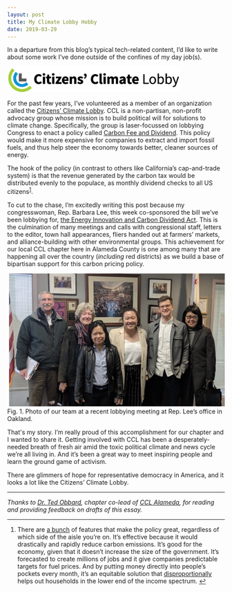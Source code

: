 ```yaml
---
layout: post
title: My Climate Lobby Hobby
date: 2019-03-29
---
```


In a departure from this blog’s typical tech-related content, I’d like
to write about some work I’ve done outside of the confines of my day
job(s).

![](/images/my-climate-lobby-hobby/CCL-Logo-H2.png)

For the past few years, I’ve volunteered as a member of an
organization called the [Citizens’ Climate
Lobby](https://citizensclimatelobby.org/). CCL is a non-partisan,
non-profit advocacy group whose mission is to build political will for
solutions to climate change. Specifically, the group is laser-focussed
on lobbying Congress to enact a policy called [Carbon Fee and
Dividend](https://en.wikipedia.org/wiki/Fee_and_dividend). This policy
would make it more expensive for companies to extract and import
fossil fuels, and thus help steer the economy towards better, cleaner
sources of energy.

The hook of the policy (in contrast to others like
California’s cap-and-trade system) is that the revenue generated by
the carbon tax would be distributed evenly to the populace, as monthly
dividend checks to all US citizens<sup><a id="fn1ref" href="#fn1">1</a></sup>.

To cut to the chase, I’m excitedly writing this post because my
congresswoman, Rep. Barbara Lee, this week co-sponsored the bill we’ve
been lobbying for, [the Energy Innovation and Carbon Dividend
Act](https://www.congress.gov/bill/116th-congress/house-bill/763). This
is the culmination of many meetings and calls with congressional
staff, letters to the editor, town hall appearances, fliers handed out
at farmers’ markets, and alliance-building with other environmental
groups. This achievement for our local CCL chapter here in Alameda
County is one among many that are happening all over the country
(_including_ red districts) as we build a base of bipartisan support
for this carbon pricing policy.

![](/images/my-climate-lobby-hobby/feb2019_lee_lobby_meeting.jpg)<span
 class="figure_caption">Fig. 1. Photo of our team at a recent lobbying
 meeting at Rep. Lee’s office in Oakland.</span>

That's my story. I’m really proud of this accomplishment for our
chapter and I wanted to share it. Getting involved with CCL has been a
desperately-needed breath of fresh air amid the toxic political
climate and news cycle we’re all living in. And it’s been a great way
to meet inspiring people and learn the ground game of activism.

There are glimmers of hope for representative democracy in America,
and it looks a lot like the Citizens’ Climate Lobby.

---

*Thanks to [Dr. Ted Obbard](https://www.drtedobbard.com/), chapter
co-lead of [CCL Alameda](http://cclalameda.org), for reading and
providing feedback on drafts of this essay.*

---

<section class="footnotes">
<ol>
<li id="fn1"> There are <a
href="https://citizensclimatelobby.org/remi-report/">a bunch</a> of
features that make the policy great, regardless of which side of the
aisle you’re on. It’s effective because it would drastically and
rapidly reduce carbon emissions. It’s good for the economy, given that
it doesn’t increase the size of the government. It’s forecasted to
create millions of jobs and it give companies predictable targets for
fuel prices. And by putting money directly into people’s pockets every
month, it’s an equitable solution that <a
href="https://citizensclimatelobby.org/household-impact-study/">disproportionally</a>
helps out households in the lower end of the income spectrum. <a href="#fn1ref">↩</a></li>
</ol>
</section>
